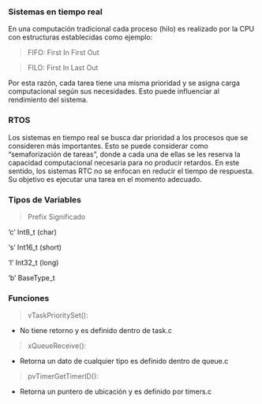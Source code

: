 
### Sistemas en tiempo real 

En una computación tradicional cada proceso
(hilo) es realizado por la CPU con estructuras
establecidas como ejemplo:

> FIFO: First In First Out

> FILO: First In Last Out

Por esta razón, cada tarea tiene una misma
prioridad y se asigna carga computacional
según sus necesidades. Esto puede influenciar
al rendimiento del sistema.

### RTOS

Los sistemas en tiempo real se busca dar
prioridad a los procesos que se consideren
más importantes. Esto se puede considerar
como “semaforización de tareas”, donde a
cada una de ellas se les reserva la capacidad
computacional necesaria para no producir
retardos. En este sentido, los sistemas RTC no
se enfocan en reducir el tiempo de respuesta.
Su objetivo es ejecutar una tarea en el
momento adecuado.

### Tipos de Variables

> Prefix Significado

‘c’ Int8_t (char)

‘s’ Int16_t (short)

‘l’ Int32_t (long)

‘b’ BaseType_t

### Funciones

> vTaskPrioritySet(): 

* No tiene retorno y es definido dentro de task.c

> xQueueReceive(): 

* Retorna un dato de cualquier tipo es definido dentro de queue.c

> pvTimerGetTimerID(): 

* Retorna un puntero de ubicación y es definido por timers.c



